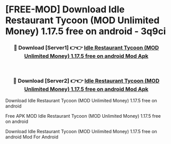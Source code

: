 # [FREE-MOD] Download Idle Restaurant Tycoon (MOD Unlimited Money) 1.17.5 free on android - 3q9ci


<div align="center">
<h3>🔴 Download [Server1] 👉👉 <a href="https://apk-comot.site?title=Idle_Restaurant_Tycoon_(MOD_Unlimited_Money)_1.17.5_free_on_android">Idle Restaurant Tycoon (MOD Unlimited Money) 1.17.5 free on android Mod Apk</a></h3><br>

<h3>🔴 Download [Server2] 👉👉 <a href="https://apk-comot.site?title=Idle_Restaurant_Tycoon_(MOD_Unlimited_Money)_1.17.5_free_on_android">Idle Restaurant Tycoon (MOD Unlimited Money) 1.17.5 free on android Mod Apk</a></h3>
</div>



Download Idle Restaurant Tycoon (MOD Unlimited Money) 1.17.5 free on android 

Free APK MOD Idle Restaurant Tycoon (MOD Unlimited Money) 1.17.5 free on android 

Download Idle Restaurant Tycoon (MOD Unlimited Money) 1.17.5 free on android Mod For Android
